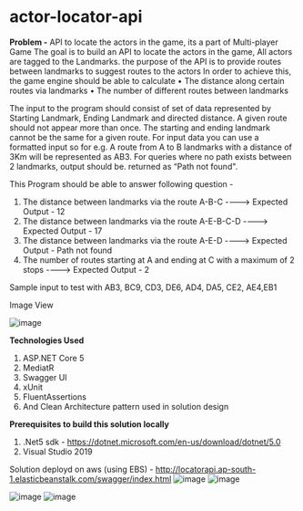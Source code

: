 # actor-locator-api
**Problem -**
API to locate the actors in the game, its a part of Multi-player Game
The goal is to build an API to locate the actors in the game, All actors are tagged to the Landmarks.
the purpose of the API is to provide routes between landmarks to suggest routes to the actors
In order to achieve this, the game engine should be able to calculate
  •	The distance along certain routes via landmarks
  •	The number of different routes between landmarks
  
The input to the program should consist of set of data represented by Starting Landmark, Ending Landmark and directed distance. A given route should not appear more than once. The starting and ending landmark cannot be the same for a given route. For input data you can use a formatted input so for e.g. A route from A to B landmarks with a distance of 3Km will be represented as AB3. For queries where no path exists between 2 landmarks, output should be. returned as “Path not found".
 
This Program should be able to answer following question -
 
1.	The distance between landmarks via the route A-B-C ----> Expected Output - 12
2.	The distance between landmarks via the route A-E-B-C-D ----> Expected Output - 17
3.	The distance between landmarks via the route A-E-D ----> Expected Output - Path not found
4.	The number of routes starting at A and ending at C with a maximum of 2 stops  ----> Expected Output - 2
 
Sample input to test with 
  AB3, BC9, CD3, DE6, AD4, DA5, CE2, AE4,EB1
 
Image View

![image](https://user-images.githubusercontent.com/10783656/146644318-fe3a0e60-5191-4cb6-abf9-5858d0976aa6.png)

**Technologies Used**
1. ASP.NET Core 5
2. MediatR
3. Swagger UI
4. xUnit
5. FluentAssertions
6. And Clean Architecture pattern used in solution design

**Prerequisites to build this solution locally**
1. .Net5 sdk - https://dotnet.microsoft.com/en-us/download/dotnet/5.0
2. Visual Studio 2019

Solution deployd on aws (using EBS) - http://locatorapi.ap-south-1.elasticbeanstalk.com/swagger/index.html
![image](https://user-images.githubusercontent.com/10783656/146644939-825f4b06-15d9-4aa6-9f60-1bc560fdd453.png)
![image](https://user-images.githubusercontent.com/10783656/146644957-8100d5ba-dcdd-4242-9dc9-679c24b152f3.png)


![image](https://user-images.githubusercontent.com/10783656/146644979-eeed3cd2-2d98-4244-bd2e-bf40822f7348.png)
![image](https://user-images.githubusercontent.com/10783656/146644999-21a77c19-1f46-43ca-b6aa-1538590945e7.png)
